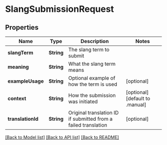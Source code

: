 # SlangSubmissionRequest

## Properties
Name | Type | Description | Notes
------------ | ------------- | ------------- | -------------
**slangTerm** | **String** | The slang term to submit |
**meaning** | **String** | What the slang term means |
**exampleUsage** | **String** | Optional example of how the term is used | [optional]
**context** | **String** | How the submission was initiated | [optional] [default to .manual]
**translationId** | **String** | Original translation ID if submitted from a failed translation | [optional]

[[Back to Model list]](../README.md#documentation-for-models) [[Back to API list]](../README.md#documentation-for-api-endpoints) [[Back to README]](../README.md)
